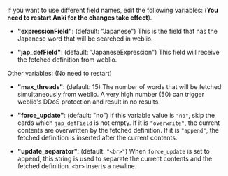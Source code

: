 If you want to use different field names, edit the following variables:
(**You need to restart Anki for the changes take effect**).

* **"expressionField"**: (default: "Japanese") This is the field that has the Japanese word that will be searched in weblio.

* **"jap_defField"**: (default: "JapaneseExpression") This field will receive the fetched definition from weblio.

Other variables: 
(No need to restart)

* **"max_threads"**: (default: 15) The number of words that will be fetched simultaneously from weblio.
  A very high number (50) can trigger weblio's DDoS protection and result in no results.

* **"force_update"**: (default: "no") If this variable value is `"no"`, skip the cards which `jap_defField` is not empty.
  If it is `"overwrite"`, the current contents are overwritten by the fetched definition.
  If it is `"append"`, the fetched definition is inserted after the current contents.

* **"update_separator"**: (default: `"<br>"`) When `force_update` is set to append, this string is used to separate the current contents and the fetched definition.
  `<br>` inserts a newline.
